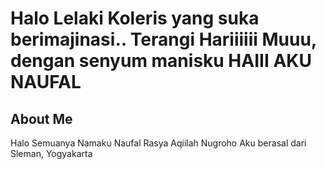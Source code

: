 # Halo Lelaki Koleris yang suka berimajinasi.. Terangi Hariiiiii Muuu, dengan senyum manisku HAIII AKU NAUFAL

## About Me
Halo Semuanya Namaku Naufal Rasya Aqiilah Nugroho
Aku  berasal dari Sleman, Yogyakarta

